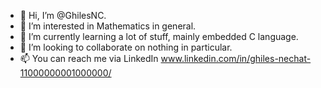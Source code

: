 - 👋 Hi, I’m @GhilesNC.
- 👀 I’m interested in Mathematics in general.
- 🌱 I’m currently learning a lot of stuff, mainly embedded C language.
- 💞️ I’m looking to collaborate on nothing in particular.
- 📫 You can reach me via LinkedIn www.linkedin.com/in/ghiles-nechat-11000000001000000/

<!---
GhilesNC/GhilesNC is a ✨ special ✨ repository because its `README.md` (this file) appears on your GitHub profile.
You can click the Preview link to take a look at your changes.
--->
